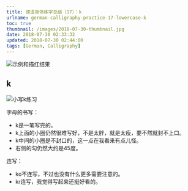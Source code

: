```yaml
---
title: 德语简体练字总结（17）：k
urlname: german-calligraphy-practice-17-lowercase-k
toc: true
thumbnail: /images/2018-07-30-thumbnail.jpg
date: 2018-07-30 02:33:32
updated: 2018-07-30 02:44:00
tags: [German, Calligraphy]
---
```


![示例和描红结果](k-example.jpg)

## k

![小写k练习](lowercase-k.jpg)

字母的书写：

* k是一笔写完的。
* k上面的小圈仍然很难写好，不是太胖，就是太瘦，要不然就封不上口。
* k中间的小圈是不封口的，这一点在我看来有点儿怪。
* 右侧的勾仍然大约是45度。

连写：

* ko不连写，不过也没有什么更多需要注意的。
* kr连写，我觉得写起来还挺好看的。
